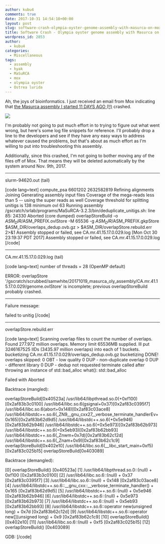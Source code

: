 ```yaml
---
author: kubu4
comments: true
date: 2017-10-31 14:54:18+00:00
layout: post
slug: software-crash-olympia-oyster-genome-assembly-with-masurca-on-mox
title: Software Crash - Olympia oyster genome assembly with Masurca on Mox
wordpress_id: 2853
author:
  - kubu4
categories:
  - Miscellaneous
tags:
  - assembly
  - hyak
  - MaSuRCA
  - mox
  - olympia oyster
  - Ostrea lurida
---
```


Ah, the joys of bioinformatics. I just received an email from Mox indicating that [the Masurca assembly I started 11 DAYS AGO (!!)](2017/10/19/genome-assembly-olympia-oyster-illumina-pacbio-reads-using-masurca.html) crashed.

[![](https://owl.fish.washington.edu/Athaliana/20171031_masurca_failed.png)](http://owl.fish.washington.edu/Athaliana/20171031_masurca_failed.png)

I'm probably not going to put much effort in to trying to figure out what went wrong, but here's some log file snippets for reference. I'll probably drop a line to the developers and see if they have any easy ways to address whatever caused the problems, but that's about as much effort as I'm willing to put into troubleshooting this assembly.

Additionally, since this crashed, I'm not going to bother moving any of the files off of Mox. That means they will be deleted automatically by the system around Nov. 9th, 2017.



* * *



slurm-94620.out (tail)

[code lang=text]
compute_psa 6601202 2632582819
Refining alignments
Joining
Generating assembly input files
Coverage of the mega-reads less than 5 -- using the super reads as well
Coverage threshold for splitting unitigs is 138 minimum ovl 63
Running assembly
/gscratch/srlab/programs/MaSuRCA-3.2.3/bin/deduplicate_unitigs.sh: line 85: 24330 Aborted                 (core dumped) overlapStoreBuild -o $ASM_DIR/$ASM_PREFIX.ovlStore -M 65536 -g $ASM_DIR/$ASM_PREFIX.gkpStore $ASM_DIR/overlaps_dedup.ovb.gz > $ASM_DIR/overlapStore.rebuild.err 2>&1
Assembly stopped or failed, see CA.mr.41.15.17.0.029.log
[Mon Oct 30 23:19:37 PDT 2017] Assembly stopped or failed, see CA.mr.41.15.17.0.029.log
[/code]



* * *



CA.mr.41.15.17.0.029.log (tail)

[code lang=text]
number of threads     = 28 (OpenMP default)

ERROR:  overlapStore '/gscratch/scrubbed/samwhite/20171019_masurca_oly_assembly/CA.mr.41.15.17.0.029/genome.ovlStore' is incomplete; previous overlapStoreBuild probably crashed.

----------------------------------------
Failure message:

failed to unitig
[/code]



* * *



overlapStore.rebuild.err

[code lang=text]
Scanning overlap files to count the number of overlaps.
Found 277.972 million overlaps.
Memory limit 65536MB supplied.  Ill put 3246167525 IIDs (3435.97 million overlaps) into each of 1 buckets.
bucketizing CA.mr.41.15.17.0.029/overlaps_dedup.ovb.gz
bucketizing DONE!
overlaps skipped:
               0 OBT - low quality
               0 DUP - non-duplicate overlap
               0 DUP - different library
               0 DUP - dedup not requested
terminate called after throwing an instance of std::bad_alloc
  what():  std::bad_alloc

Failed with Aborted

Backtrace (mangled):

overlapStoreBuild[0x40523a]
/usr/lib64/libpthread.so.0(+0xf100)[0x2af83b3c0100]
/usr/lib64/libc.so.6(gsignal+0x37)[0x2af83c0395f7]
/usr/lib64/libc.so.6(abort+0x148)[0x2af83c03ace8]
/usr/lib64/libstdc++.so.6(_ZN9__gnu_cxx27__verbose_terminate_handlerEv+0x165)[0x2af83b62d9d5]
/usr/lib64/libstdc++.so.6(+0x5e946)[0x2af83b62b946]
/usr/lib64/libstdc++.so.6(+0x5e973)[0x2af83b62b973]
/usr/lib64/libstdc++.so.6(+0x5eb93)[0x2af83b62bb93]
/usr/lib64/libstdc++.so.6(_Znwm+0x7d)[0x2af83b62c12d]
/usr/lib64/libstdc++.so.6(_Znam+0x9)[0x2af83b62c1c9]
overlapStoreBuild[0x402e10]
/usr/lib64/libc.so.6(__libc_start_main+0xf5)[0x2af83c025b15]
overlapStoreBuild[0x403089]

Backtrace (demangled):

[0] overlapStoreBuild() [0x40523a]
[1] /usr/lib64/libpthread.so.0::(null) + 0xf100  [0x2af83b3c0100]
[2] /usr/lib64/libc.so.6::(null) + 0x37  [0x2af83c0395f7]
[3] /usr/lib64/libc.so.6::(null) + 0x148  [0x2af83c03ace8]
[4] /usr/lib64/libstdc++.so.6::__gnu_cxx::__verbose_terminate_handler() + 0x165  [0x2af83b62d9d5]
[5] /usr/lib64/libstdc++.so.6::(null) + 0x5e946  [0x2af83b62b946]
[6] /usr/lib64/libstdc++.so.6::(null) + 0x5e973  [0x2af83b62b973]
[7] /usr/lib64/libstdc++.so.6::(null) + 0x5eb93  [0x2af83b62bb93]
[8] /usr/lib64/libstdc++.so.6::operator new(unsigned long) + 0x7d  [0x2af83b62c12d]
[9] /usr/lib64/libstdc++.so.6::operator new[](unsigned long) + 0x9  [0x2af83b62c1c9]
[10] overlapStoreBuild() [0x402e10]
[11] /usr/lib64/libc.so.6::(null) + 0xf5  [0x2af83c025b15]
[12] overlapStoreBuild() [0x403089]

GDB:
[/code]
